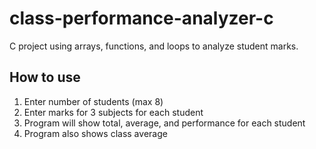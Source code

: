 # class-performance-analyzer-c
C project using arrays, functions, and loops to analyze student marks.

## How to use
1. Enter number of students (max 8)
2. Enter marks for 3 subjects for each student
3. Program will show total, average, and performance for each student
4. Program also shows class average
